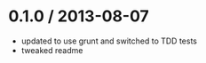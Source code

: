 
0.1.0 / 2013-08-07 
==================

  * updated to use grunt and switched to TDD tests
  * tweaked readme
